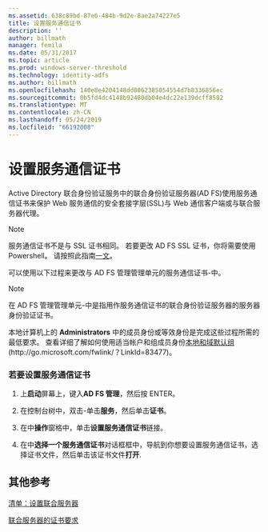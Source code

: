 ```yaml
---
ms.assetid: 638c89bd-87e6-484b-9d2e-8ae2a74227e5
title: 设置服务通信证书
description: ''
author: billmath
manager: femila
ms.date: 05/31/2017
ms.topic: article
ms.prod: windows-server-threshold
ms.technology: identity-adfs
ms.author: billmath
ms.openlocfilehash: 140e8e4204148dd8862385054554d7b8336856ec
ms.sourcegitcommit: 0b5fd4dc4148b92480db04e4dc22e139dcff8582
ms.translationtype: MT
ms.contentlocale: zh-CN
ms.lasthandoff: 05/24/2019
ms.locfileid: "66192008"
---
```

# <a name="set-a-service-communications-certificate"></a>设置服务通信证书


Active Directory 联合身份验证服务中的联合身份验证服务器\(AD FS\)使用服务通信证书来保护 Web 服务通信的安全套接字层\(SSL\)与 Web 通信客户端或与联合服务器代理。

> [!NOTE]  
> 服务通信证书不是与 SSL 证书相同。 若要更改 AD FS SSL 证书，你将需要使用 Powershell。 请按照此指南[一文](https://docs.microsoft.com/en-us/windows-server/identity/ad-fs/operations/manage-ssl-certificates-ad-fs-wap)。


可以使用以下过程来更改与 AD FS 管理管理单元的服务通信证书\-中。  

> [!NOTE]  
> 在 AD FS 管理管理单元\-中是指用作服务通信证书的联合身份验证服务器的服务器身份验证证书。  

本地计算机上的 **Administrators** 中的成员身份或等效身份是完成这些过程所需的最低要求。  查看详细了解如何使用适当帐户和组成员身份[本地和域默认组](https://go.microsoft.com/fwlink/?LinkId=83477) \(http:\/\/go.microsoft.com\/fwlink\/？LinkId\=83477\)。   

### <a name="to-set-a-service-communications-certificate"></a>若要设置服务通信证书  

1.  上**启动**屏幕上，键入**AD FS 管理**，然后按 ENTER。  

2.  在控制台树中，双击\-单击**服务**，然后单击**证书**。  

3.  在中**操作**窗格中，单击**设置服务通信证书**链接。  

4.  在中**选择一个服务通信证书**对话框框中，导航到你想要设置服务通信证书，选择证书文件，然后单击该证书文件**打开**.  

## <a name="additional-references"></a>其他参考  
[清单：设置联合服务器](Checklist--Setting-Up-a-Federation-Server.md)  

[联合服务器的证书要求](https://technet.microsoft.com/library/dd807040.aspx)  
